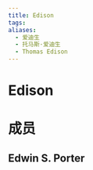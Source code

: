 ```yaml
---
title: Edison
tags: 
aliases:
  - 爱迪生
  - 托马斯·爱迪生
  - Thomas Edison
---
```


# Edison

# 成员

## Edwin S. Porter